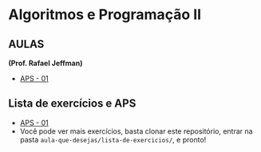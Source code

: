 # Algoritmos e Programação II #

## AULAS ##

**(Prof. Rafael Jeffman)**

 + [APS - 01](APS/APS_01.md)

## Lista de exercícios e APS ##

 + [APS - 01](APS/APS_01.md)
 + Você pode ver mais exercícios, basta clonar este repositório, entrar na pasta `aula-que-desejas/lista-de-exercicios/`, e pronto!